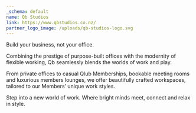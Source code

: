 ```yaml
---
_schema: default
name: Qb Studios
link: https://www.qbstudios.co.nz/
partner_logo_image: /uploads/qb-studios-logo.svg
---
```

Build your business, not your office.

Combining the prestige of purpose-built offices with the modernity of flexible working, Qb seamlessly blends the worlds of work and play.

From private offices to casual Qlub Memberships, bookable meeting rooms and luxurious members lounges, we offer beautifully crafted workspaces, tailored to our Members’ unique work styles.

Step into a new world of work. Where bright minds meet, connect and relax in style.